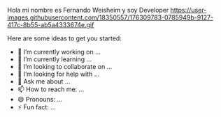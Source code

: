 Hola mi nombre es Fernando Weisheim y soy Developer https://user-images.githubusercontent.com/18350557/176309783-0785949b-9127-417c-8b55-ab5a4333674e.gif


Here are some ideas to get you started:

- 🔭 I’m currently working on ...
- 🌱 I’m currently learning ...
- 👯 I’m looking to collaborate on ...
- 🤔 I’m looking for help with ...
- 💬 Ask me about ...
- 📫 How to reach me: ...
- 😄 Pronouns: ...
- ⚡ Fun fact: ...
